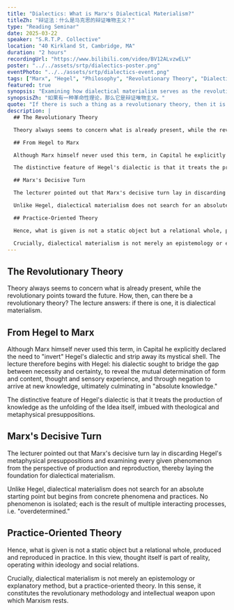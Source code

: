 ```yaml
---
title: "Dialectics: What is Marx's Dialectical Materialism?"
titleZh: "辩证法：什么是马克思的辩证唯物主义？"
type: "Reading Seminar"
date: 2025-03-22
speaker: "S.R.T.P. Collective"
location: "40 Kirkland St, Cambridge, MA"
duration: "2 hours"
recordingUrl: "https://www.bilibili.com/video/BV12ALvzwELV"
poster: "../../assets/srtp/dialectics-poster.png"
eventPhoto: "../../assets/srtp/dialectics-event.png"
tags: ["Marx", "Hegel", "Philosophy", "Revolutionary Theory", "Dialectics"]
featured: true
synopsis: "Examining how dialectical materialism serves as the revolutionary methodology and intellectual weapon of Marxism."
synopsisZh: "如果有一种革命性理论，那么它是辩证唯物主义。"
quote: "If there is such a thing as a revolutionary theory, then it is dialectical materialism."
description: |
  ## The Revolutionary Theory

  Theory always seems to concern what is already present, while the revolutionary points toward the future. How, then, can there be a revolutionary theory? The lecture answers: if there is one, it is dialectical materialism.

  ## From Hegel to Marx

  Although Marx himself never used this term, in Capital he explicitly declared the need to 'invert' Hegel's dialectic and strip away its mystical shell. The lecture therefore begins with Hegel: his dialectic sought to bridge the gap between necessity and certainty, to reveal the mutual determination of form and content, thought and sensory experience, and through negation to arrive at new knowledge, ultimately culminating in 'absolute knowledge.'

  The distinctive feature of Hegel's dialectic is that it treats the production of knowledge as the unfolding of the Idea itself, imbued with theological and metaphysical presuppositions.

  ## Marx's Decisive Turn

  The lecturer pointed out that Marx's decisive turn lay in discarding Hegel's metaphysical presuppositions and examining every given phenomenon from the perspective of production and reproduction, thereby laying the foundation for dialectical materialism.

  Unlike Hegel, dialectical materialism does not search for an absolute starting point but begins from concrete phenomena and practices. No phenomenon is isolated; each is the result of multiple interacting processes, i.e. 'overdetermined.'

  ## Practice-Oriented Theory

  Hence, what is given is not a static object but a relational whole, produced and reproduced in practice. In this view, thought itself is part of reality, operating within ideology and social relations.

  Crucially, dialectical materialism is not merely an epistemology or explanatory method, but a practice-oriented theory. In this sense, it constitutes the revolutionary methodology and intellectual weapon upon which Marxism rests.
---
```


## The Revolutionary Theory

Theory always seems to concern what is already present, while the revolutionary points toward the future. How, then, can there be a revolutionary theory? The lecture answers: if there is one, it is dialectical materialism.

## From Hegel to Marx

Although Marx himself never used this term, in Capital he explicitly declared the need to "invert" Hegel's dialectic and strip away its mystical shell. The lecture therefore begins with Hegel: his dialectic sought to bridge the gap between necessity and certainty, to reveal the mutual determination of form and content, thought and sensory experience, and through negation to arrive at new knowledge, ultimately culminating in "absolute knowledge."

The distinctive feature of Hegel's dialectic is that it treats the production of knowledge as the unfolding of the Idea itself, imbued with theological and metaphysical presuppositions.

## Marx's Decisive Turn

The lecturer pointed out that Marx's decisive turn lay in discarding Hegel's metaphysical presuppositions and examining every given phenomenon from the perspective of production and reproduction, thereby laying the foundation for dialectical materialism.

Unlike Hegel, dialectical materialism does not search for an absolute starting point but begins from concrete phenomena and practices. No phenomenon is isolated; each is the result of multiple interacting processes, i.e. "overdetermined."

## Practice-Oriented Theory

Hence, what is given is not a static object but a relational whole, produced and reproduced in practice. In this view, thought itself is part of reality, operating within ideology and social relations.

Crucially, dialectical materialism is not merely an epistemology or explanatory method, but a practice-oriented theory. In this sense, it constitutes the revolutionary methodology and intellectual weapon upon which Marxism rests.